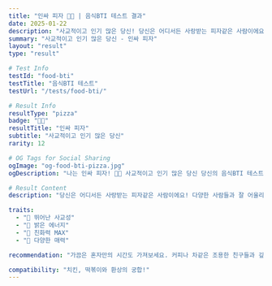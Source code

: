 ```yaml
---
title: "인싸 피자 🍕🎉 | 음식BTI 테스트 결과"
date: 2025-01-22
description: "사교적이고 인기 많은 당신! 당신은 어디서든 사랑받는 피자같은 사람이에요! 다양한 사람들과 잘 어울리고, 분위기를 밝게 만드는 재능이 있습니다. 친구들 사이에서 인기가 많고, 모임의 중심이 되는 경우가 많아요..."
summary: "사교적이고 인기 많은 당신 - 인싸 피자"
layout: "result"
type: "result"

# Test Info
testId: "food-bti"
testTitle: "음식BTI 테스트"
testUrl: "/tests/food-bti/"

# Result Info
resultType: "pizza"
badge: "🍕🎉"
resultTitle: "인싸 피자"
subtitle: "사교적이고 인기 많은 당신"
rarity: 12

# OG Tags for Social Sharing
ogImage: "og-food-bti-pizza.jpg"
ogDescription: "나는 인싸 피자! 🍕🎉 사교적이고 인기 많은 당신 당신의 음식BTI 테스트 결과는?"

# Result Content
description: "당신은 어디서든 사랑받는 피자같은 사람이에요! 다양한 사람들과 잘 어울리고, 분위기를 밝게 만드는 재능이 있습니다. 친구들 사이에서 인기가 많고, 모임의 중심이 되는 경우가 많아요."

traits:
  - "🎉 뛰어난 사교성"
  - "🌟 밝은 에너지"
  - "👥 친화력 MAX"
  - "🎨 다양한 매력"

recommendation: "가끔은 혼자만의 시간도 가져보세요. 커피나 차같은 조용한 친구들과 깊은 대화를 나누는 것도 좋아요."

compatibility: "치킨, 떡볶이와 환상의 궁합!"
---
```

